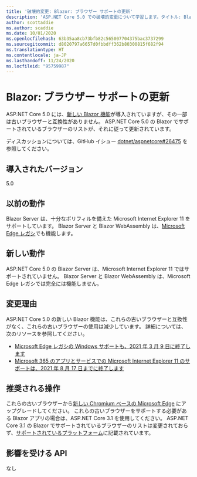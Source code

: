 ```yaml
---
title: '破壊的変更: Blazor: ブラウザー サポートの更新'
description: 'ASP.NET Core 5.0 での破壊的変更について学習します。タイトル: Blazor:ブラウザー サポートの更新'
author: scottaddie
ms.author: scaddie
ms.date: 10/01/2020
ms.openlocfilehash: 63b35aa8cb73bfb82c565007704375bac3737299
ms.sourcegitcommit: d8020797a6657d0fbbdff362b80300815f682f94
ms.translationtype: HT
ms.contentlocale: ja-JP
ms.lasthandoff: 11/24/2020
ms.locfileid: "95759987"
---
```

# <a name="blazor-updated-browser-support"></a>Blazor: ブラウザー サポートの更新

ASP.NET Core 5.0 には、[新しい Blazor 機能](https://github.com/dotnet/aspnetcore/issues/21514)が導入されていますが、その一部は古いブラウザーと互換性がありません。 ASP.NET Core 5.0 の Blazor でサポートされているブラウザーのリストが、それに従って更新されています。

ディスカッションについては、GitHub イシュー [dotnet/aspnetcore#26475](https://github.com/dotnet/aspnetcore/issues/26475) を参照してください。

## <a name="version-introduced"></a>導入されたバージョン

5.0

## <a name="old-behavior"></a>以前の動作

Blazor Server は、十分なポリフィルを備えた Microsoft Internet Explorer 11 をサポートしています。 Blazor Server と Blazor WebAssembly は、[Microsoft Edge レガシ](https://support.microsoft.com/help/4533505/what-is-microsoft-edge-legacy)でも機能します。

## <a name="new-behavior"></a>新しい動作

ASP.NET Core 5.0 の Blazor Server は、Microsoft Internet Explorer 11 ではサポートされていません。 Blazor Server と Blazor WebAssembly は、Microsoft Edge レガシでは完全には機能しません。

## <a name="reason-for-change"></a>変更理由

ASP.NET Core 5.0 の新しい Blazor 機能は、これらの古いブラウザーと互換性がなく、これらの古いブラウザーの使用は減少しています。 詳細については、次のリソースを参照してください。

* [Microsoft Edge レガシの Windows サポートも、2021 年 3 月 9 日に終了します](https://support.microsoft.com/help/4533505/what-is-microsoft-edge-legacy)
* [Microsoft 365 のアプリとサービスでの Microsoft Internet Explorer 11 のサポートは、2021 年 8 月 17 日までに終了します](/lifecycle/announcements/m365-ie11-microsoft-edge-legacy)

## <a name="recommended-action"></a>推奨される操作

これらの古いブラウザーから[新しい Chromium ベースの Microsoft Edge](https://www.microsoft.com/edge) にアップグレードしてください。 これらの古いブラウザーをサポートする必要がある Blazor アプリの場合は、ASP.NET Core 3.1 を使用してください。 ASP.NET Core 3.1 の Blazor でサポートされているブラウザーのリストは変更されておらず、[サポートされているプラットフォーム](/aspnet/core/blazor/supported-platforms?view=aspnetcore-3.1)に記載されています。

## <a name="affected-apis"></a>影響を受ける API

なし

<!--

### Category

ASP.NET Core

### Affected APIs

Not detectable via API analysis

-->
